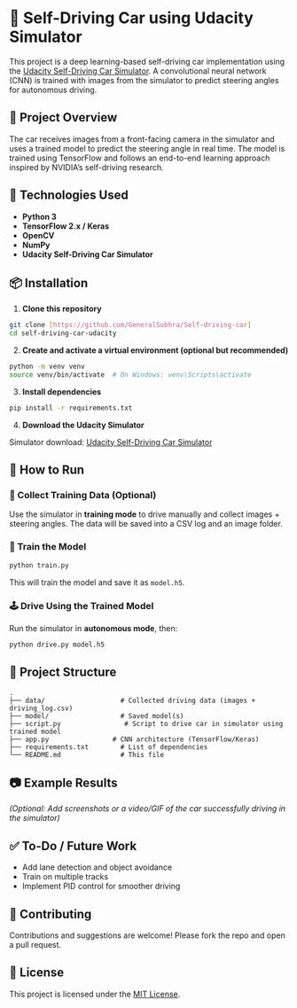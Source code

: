 # 🧠 Self-Driving Car using Udacity Simulator

This project is a deep learning-based self-driving car implementation using the [Udacity Self-Driving Car Simulator](https://github.com/udacity/self-driving-car-sim). A convolutional neural network (CNN) is trained with images from the simulator to predict steering angles for autonomous driving.

## 🚗 Project Overview

The car receives images from a front-facing camera in the simulator and uses a trained model to predict the steering angle in real time. The model is trained using TensorFlow and follows an end-to-end learning approach inspired by NVIDIA’s self-driving research.

## 🔧 Technologies Used

- **Python 3**
- **TensorFlow 2.x / Keras**
- **OpenCV**
- **NumPy**
- **Udacity Self-Driving Car Simulator**

## 📦 Installation

1. **Clone this repository**

```bash
git clone [https://github.com/GeneralSubhra/Self-driving-car]
cd self-driving-car-udacity
```

2. **Create and activate a virtual environment (optional but recommended)**

```bash
python -m venv venv
source venv/bin/activate  # On Windows: venv\Scripts\activate
```

3. **Install dependencies**

```bash
pip install -r requirements.txt
```

4. **Download the Udacity Simulator**

Simulator download: [Udacity Self-Driving Car Simulator](https://github.com/udacity/self-driving-car-sim)

## 🚀 How to Run

### 📸 Collect Training Data (Optional)

Use the simulator in **training mode** to drive manually and collect images + steering angles. The data will be saved into a CSV log and an image folder.

### 🧠 Train the Model

```bash
python train.py
```

This will train the model and save it as `model.h5`.

### 🕹️ Drive Using the Trained Model

Run the simulator in **autonomous mode**, then:

```bash
python drive.py model.h5
```

## 📁 Project Structure

```
.
├── data/                   # Collected driving data (images + driving_log.csv)
├── model/                  # Saved model(s)
├── script.py                # Script to drive car in simulator using trained model
├── app.py                # CNN architecture (TensorFlow/Keras)
├── requirements.txt        # List of dependencies
└── README.md               # This file
```

## 📷 Example Results

*(Optional: Add screenshots or a video/GIF of the car successfully driving in the simulator)*

## ✅ To-Do / Future Work

- Add lane detection and object avoidance
- Train on multiple tracks
- Implement PID control for smoother driving

## 🤝 Contributing

Contributions and suggestions are welcome! Please fork the repo and open a pull request.

## 📄 License

This project is licensed under the [MIT License](LICENSE).
